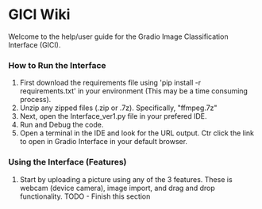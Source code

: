 # GICI Wiki

Welcome to the help/user guide for the Gradio Image Classification Interface (GICI). 

### How to Run the Interface
1. First download the requirements file using 'pip install -r requirements.txt' in your environment (This may be a time consuming process).
2. Unzip any zipped files (.zip or .7z). Specifically, "ffmpeg.7z"
3. Next, open the Interface_ver1.py file in your prefered IDE.
4. Run and Debug the code. 
5. Open a terminal in the IDE and look for the URL output. Ctr click the link to open in Gradio Interface in your default browser.

### Using the Interface (Features)
1. Start by uploading a picture using any of the 3 features. These is webcam (device camera), image import, and drag and drop functionality. 
TODO - Finish this section

